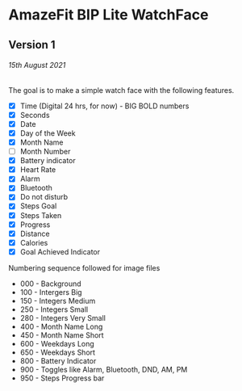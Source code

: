 # AmazeFit BIP Lite WatchFace
## Version 1
###### 15th August 2021

The goal is to make a simple watch face with the following features.

- [x] Time (Digital 24 hrs, for now) - BIG BOLD numbers
- [x] Seconds
- [x] Date
- [x] Day of the Week
- [x] Month Name
- [ ] Month Number
- [x] Battery indicator
- [x] Heart Rate
- [x] Alarm
- [x] Bluetooth
- [x] Do not disturb
- [x] Steps Goal
- [x] Steps Taken
- [x] Progress
- [x] Distance
- [x] Calories
- [x] Goal Achieved Indicator

Numbering sequence followed for image files
* 000 - Background
* 100 - Intergers Big
* 150 - Integers Medium
* 250 - Integers Small
* 280 - Integers Very Small
* 400 - Month Name Long
* 450 - Month Name Short
* 600 - Weekdays Long
* 650 - Weekdays Short
* 800 - Battery Indicator
* 900 - Toggles like Alarm, Bluetooth, DND, AM, PM
* 950 - Steps Progress bar